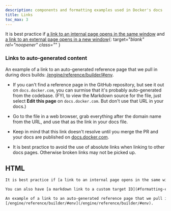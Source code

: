 ```yaml
---
description: components and formatting examples used in Docker's docs
title: Links
toc_max: 3
---
```


It is best practice if [a link to an internal page opens in the same window](/) and [a link to an external page opens in a new window](https://docker.com/){: target="_blank" rel="noopener" class="_" }

### Links to auto-generated content

An example of a link to an auto-generated reference page that we pull in during docs builds:
[/engine/reference/builder/#env](/engine/reference/builder/#env).

  - If you can't find a reference page in the GitHub repository, but see it
  out on `docs.docker.com`, you can surmise that it's probably auto-generated 
  from the codebase. (FYI, to view the Markdown source for the file, just select
  **Edit this page** on `docs.docker.com`. But don't use that URL in your docs.)

  - Go to the file in a web browser, grab everything after the domain name
  from the URL, and use that as the link in your docs file.

  - Keep in mind that this link doesn't resolve until you merge the PR and
  your docs are published on [docs.docker.com](/).

- It is best practice to avoid the use of absolute links when linking to other docs pages. Otherwise broken links may not be picked up. 

## HTML

```html
It is best practice if [a link to an internal page opens in the same window](/) and [a link to an external page opens in a new window](https://docker.com/){: target="_blank" rel="noopener" class="_" }

You can also have [a markdown link to a custom target ID](#formatting-examples)

An example of a link to an auto-generated reference page that we pull in during docs builds:
[/engine/reference/builder/#env](/engine/reference/builder/#env).
```
